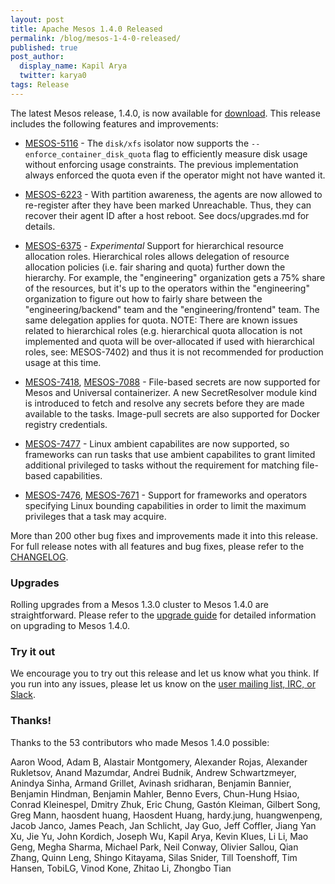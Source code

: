```yaml
---
layout: post
title: Apache Mesos 1.4.0 Released
permalink: /blog/mesos-1-4-0-released/
published: true
post_author:
  display_name: Kapil Arya
  twitter: karya0
tags: Release
---
```


The latest Mesos release, 1.4.0, is now available for [download](/downloads). This release includes the following features and improvements:

  * [MESOS-5116](https://issues.apache.org/jira/browse/MESOS-5116) -
  The `disk/xfs` isolator now supports the `--enforce_container_disk_quota` flag
  to efficiently measure disk usage without enforcing usage constraints. The
  previous implementation always enforced the quota even if the operator might
  not have wanted it.

  * [MESOS-6223](https://issues.apache.org/jira/browse/MESOS-6223) -
  With partition awareness, the agents are now allowed to re-register after they
  have been marked Unreachable. Thus, they can recover their agent ID after a
  host reboot. See docs/upgrades.md for details.

  * [MESOS-6375](https://issues.apache.org/jira/browse/MESOS-6375) -
  *Experimental* Support for hierarchical resource
  allocation roles. Hierarchical roles allows delegation of resource
  allocation policies (i.e. fair sharing and quota) further down the
  hierarchy. For example, the "engineering" organization gets a 75%
  share of the resources, but it's up to the operators within the
  "engineering" organization to figure out how to fairly share between
  the "engineering/backend" team and the "engineering/frontend" team.
  The same delegation applies for quota. NOTE: There are known issues
  related to hierarchical roles (e.g. hierarchical quota allocation
  is not implemented and quota will be over-allocated if used with
  hierarchical roles, see: MESOS-7402) and thus it is not recommended
  for production usage at this time.

  * [MESOS-7418](https://issues.apache.org/jira/browse/MESOS-7418),
  [MESOS-7088](https://issues.apache.org/jira/browse/MESOS-7088) -
  File-based secrets are now supported for Mesos and Universal containerizer.
  A new SecretResolver module kind is introduced to fetch and resolve any
  secrets before they are made available to the tasks. Image-pull secrets are
  also supported for Docker registry credentials.

  * [MESOS-7477](https://issues.apache.org/jira/browse/MESOS-7477) -
  Linux ambient capabilites are now supported, so frameworks can run tasks that
  use ambient capabilites to grant limited additional privileged to tasks
  without the requirement for matching file-based capabilities.

  * [MESOS-7476](https://issues.apache.org/jira/browse/MESOS-7476),
  [MESOS-7671](https://issues.apache.org/jira/browse/MESOS-7671) -
  Support for frameworks and operators specifying Linux bounding capabilities in
  order to limit the maximum privileges that a task may acquire.

More than 200 other bug fixes and improvements made it into this release. For full release notes with all features and bug fixes, please refer to the [CHANGELOG](https://git-wip-us.apache.org/repos/asf?p=mesos.git;a=blob_plain;f=CHANGELOG;hb=1.4.0).

### Upgrades

Rolling upgrades from a Mesos 1.3.0 cluster to Mesos 1.4.0 are straightforward. Please refer to the [upgrade guide](/documentation/latest/upgrades/) for detailed information on upgrading to Mesos 1.4.0.

### Try it out

We encourage you to try out this release and let us know what you think.
If you run into any issues, please let us know on the [user mailing list, IRC, or Slack](/community).

### Thanks!

Thanks to the 53 contributors who made Mesos 1.4.0 possible:

Aaron Wood, Adam B, Alastair Montgomery, Alexander Rojas, Alexander Rukletsov, Anand Mazumdar, Andrei Budnik, Andrew Schwartzmeyer, Anindya Sinha, Armand Grillet, Avinash sridharan, Benjamin Bannier, Benjamin Hindman, Benjamin Mahler, Benno Evers, Chun-Hung Hsiao, Conrad Kleinespel, Dmitry Zhuk, Eric Chung, Gastón Kleiman, Gilbert Song, Greg Mann, haosdent huang, Haosdent Huang, hardy.jung, huangwenpeng, Jacob Janco, James Peach, Jan Schlicht, Jay Guo, Jeff Coffler, Jiang Yan Xu, Jie Yu, John Kordich, Joseph Wu, Kapil Arya, Kevin Klues, Li Li, Mao Geng, Megha Sharma, Michael Park, Neil Conway, Olivier Sallou, Qian Zhang, Quinn Leng, Shingo Kitayama, Silas Snider, Till Toenshoff, Tim Hansen, TobiLG, Vinod Kone, Zhitao Li, Zhongbo Tian
